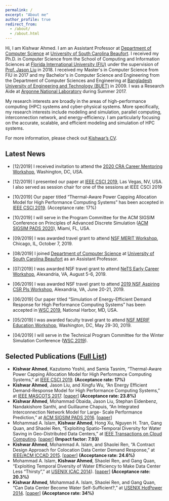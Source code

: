 ```yaml
---
permalink: /
excerpt: "About me"
author_profile: true
redirect_from: 
  - /about/
  - /about.html
---
```


Hi, I am Kishwar Ahmed. I am an Assistant Professor at [Department of Computer Science](https://www.uscb.edu/academics/academic_departments/school-of-science-and-mathematics/computer-science/) at [University of South Carolina Beaufort](https://www.uscb.edu/). I received my Ph.D. in Computer Science from the
School of Computing and Information
Sciences at [Florida International University (FIU)](https://www.fiu.edu/) under the supervision of [Prof.
Jason Liu](https://people.cis.fiu.edu/liux/) in 2018.  I received my
Master's in Computer Science from FIU in 2017 and my Bachelor's in
Computer Science and Engineering from the Department of Computer
Sciences and Engineering at [Bangladesh
University of Engineering and Technology (BUET)](http://buet.ac.bd) in 2009. I was a Research Aide at [Argonne National Laboratory](https://www.anl.gov/) during Summer 2017. 

My research interests are broadly in the areas of high-performance
computing (HPC) systems and cyber-physical systems. More specifically, my research interests include modeling and simulation, parallel computing, interconnection network, and energy-efficiency. I am particularly focusing on the accurate, scalable, and efficient modeling and simulation of HPC systems.

For more information, please check out [Kishwar’s CV](https://kishwarbd.github.io/files/kishwar-cv.pdf).

## Latest News

* [12/2019] I received invitation to attend the [2020 CRA Career Mentoring Workshop](https://cra.org/events/2020-career-mentoring-workshop/), Washington, DC, USA.

* [12/2019] I presented our paper at [IEEE CSCI 2019](https://americancse.org/events/csci2019), Las Vegas, NV, USA. I also served as session chair for one of the sessions at IEEE CSCI 2019

* [10/2019] Our paper titled “Thermal-Aware Power Capping Allocation Model for High Performance Computing Systems” has been accepted in [IEEE CSCI 2019](https://americancse.org/events/csci2019). (Acceptance rate: 17%)

* [10/2019] I will serve in the Program Committee for the ACM SIGSIM Conference on Principles of Advanced Discrete Simulation ([ACM SIGSIM PADS 2020](https://www.acm-sigsim-pads.org/)), Miami, FL, USA.

* [09/2019] I was awarded travel grant to attend [NSF MERIT Workshop](https://icnp19.cs.ucr.edu/merit.html), Chicago, IL, October 7, 2019.

* [08/2019] I joined [Department of Computer Science](https://www.uscb.edu/academics/academic_departments/school-of-science-and-mathematics/computer-science/) at [University of South Carolina Beaufort](https://www.uscb.edu/) as an Assistant Professor.

* [07/2019] I was awarded NSF travel grant to attend [NeTS Early Career Workshop](https://sites.google.com/view/netsearlycareer2019/home), Alexandria, VA, August 5-6, 2019.

* [06/2019] I was awarded NSF travel grant to attend [2019 NSF Aspiring CSR PIs Workshop](https://www.cs.purdue.edu/homes/ayg/APW/html/), Alexandria, VA, June 20-21, 2019.

* [06/2019] Our paper titled “Simulation of Energy-Efficient Demand Response for High Performance Computing Systems” has been accepted in [WSC 2019](http://meetings2.informs.org/wordpress/wsc2019/), National Harbor, MD, USA.

* [05/2019] I was awarded faculty travel grant to attend [NSF MERIF Education Workshop](http://merif.seas.gwu.edu/), Washington, DC, May 29-30, 2019. 

* [04/2019] I will serve in the Technical Program Committee for the Winter Simulation Conference ([WSC 2019](http://meetings2.informs.org/wordpress/wsc2019/)).


## Selected Publications ([Full List](https://kishwarbd.github.io/publications/))
*  **Kishwar Ahmed**, Kazutomo Yoshii, and Samia Tasnim, “Thermal-Aware Power Capping Allocation Model for High Performance Computing Systems,” at [IEEE CSCI 2019](https://americancse.org/events/csci2019). **(Acceptance rate: 17%)**
*  **Kishwar Ahmed**, Jason Liu, and Xingfu Wu, “An Energy Efficient Demand-Response Model for High Performance Computing Systems,” at [IEEE MASCOTS 2017](https://mascots2017.cs.ucalgary.ca/). [[paper](https://ieeexplore.ieee.org/document/8107444/)] **(Acceptance rate: 23.8%)**
* **Kishwar Ahmed**, Mohammad Obaida, Jason Liu, Stephan Eidenbenz, Nandakishore Santhi, and Guillaume Chapuis, “An Integrated Interconnection Network Model for Large- Scale Performance Prediction,” at [ACM SIGSIM PADS 2016](https://www.acm-sigsim-pads.org/). [[paper](https://dl.acm.org/citation.cfm?id=2901396)]
* Mohammad A. Islam, **Kishwar Ahmed**, Hong Xu, Nguyen H. Tran, Gang Quan, and Shaolei Ren, “Exploiting Spatio-Temporal Diversity for Water Saving in Geo-Distributed Data Centers,” at [IEEE Transactions on Cloud Computing](https://www.computer.org/web/tcc). [[paper](https://ieeexplore.ieee.org/document/7420641/)] **(Impact factor: 7.93)**
* **Kishwar Ahmed**, Mohammad A. Islam, and Shaolei Ren, “A Contract Design Approach for Colocation Data Center Demand Response,” at [IEEE/ACM ICCAD 2015](https://iccad.com/). [[paper](https://ieeexplore.ieee.org/document/7372629/)] **(Acceptance rate: 24.6%)**
* Mohammad A. Islam, **Kishwar Ahmed**, Shaolei Ren, and Gang Quan, “Exploiting Temporal Diversity of Water Efficiency to Make Data Center Less “Thirsty”,” at [USENIX ICAC 2014](https://www.usenix.org/conference/icac14)). [[paper](https://www.usenix.org/node/183093)] **(Acceptance rate: 20.3%)**
* **Kishwar Ahmed**, Mohammad A. Islam, Shaolei Ren, and Gang Quan, “Can Data Center Become Water Self-Sufficient?,” at [USENIX HotPower 2014](https://www.usenix.org/conference/hotpower14). [[paper](https://www.usenix.org/conference/hotpower14/technical-sessions/presentation/can-data-center-become-water-self-sufficient)] **(Acceptance rate: 34%)**

  
